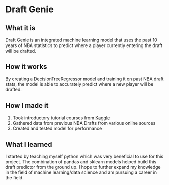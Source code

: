 # Draft Genie

## What it is
Draft Genie is an integrated machine learning model that uses the past 10 years of NBA statistics to predict where a player currently entering the draft will be drafted.

## How it works
By creating a DecisionTreeRegressor model and training it on past NBA draft stats, the model is able to accurately predict where a new player will be drafted.

## How I made it
1. Took introductory tutorial courses from [Kaggle](https://www.kaggle.com/learn/overview)
2. Gathered data from previous NBA Drafts from various online sources
3. Created and tested model for performance

## What I learned
I started by teaching myself python which was very beneficial to use for this project. The combination of pandas and sklearn models helped build this draft predictor from the ground up. I hope to further expand my knowledge in the field of machine learning/data science and am pursuing a career in the field.
